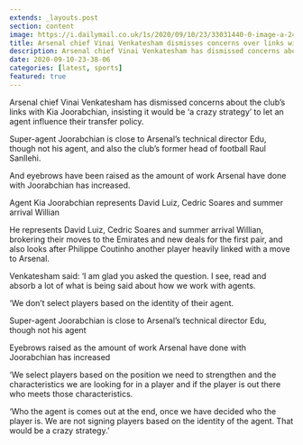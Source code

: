 ```yaml
---
extends: _layouts.post
section: content
image: https://i.dailymail.co.uk/1s/2020/09/10/23/33031440-0-image-a-24_1599776752221.jpg 
title: Arsenal chief Vinai Venkatesham dismisses concerns over links with agent Kia Joorabchian 
description: Arsenal chief Vinai Venkatesham has dismissed concerns about the clubs links with Kia Joorabchian, insisting it would be a crazy strategy to let an agent influence their transfer policy. 
date: 2020-09-10-23-38-06 
categories: [latest, sports] 
featured: true 
--- 
```

Arsenal chief Vinai Venkatesham has dismissed concerns about the club’s links with Kia Joorabchian, insisting it would be ‘a crazy strategy’ to let an agent influence their transfer policy.

Super-agent Joorabchian is close to Arsenal’s technical director Edu, though not his agent, and also the club’s former head of football Raul Sanllehi.

And eyebrows have been raised as the amount of work Arsenal have done with Joorabchian has increased.

Agent Kia Joorabchian represents David Luiz, Cedric Soares and summer arrival Willian

He represents David Luiz, Cedric Soares and summer arrival Willian, brokering their moves to the Emirates and new deals for the first pair, and also looks after Philippe Coutinho another player heavily linked with a move to Arsenal.

Venkatesham said: ‘I am glad you asked the question. I see, read and absorb a lot of what is being said about how we work with agents.

‘We don’t select players based on the identity of their agent.

Super-agent Joorabchian is close to Arsenal’s technical director Edu, though not his agent

Eyebrows raised as the amount of work Arsenal have done with Joorabchian has increased

‘We select players based on the position we need to strengthen and the characteristics we are looking for in a player and if the player is out there who meets those characteristics.

‘Who the agent is comes out at the end, once we have decided who the player is. We are not signing players based on the identity of the agent. That would be a crazy strategy.’

